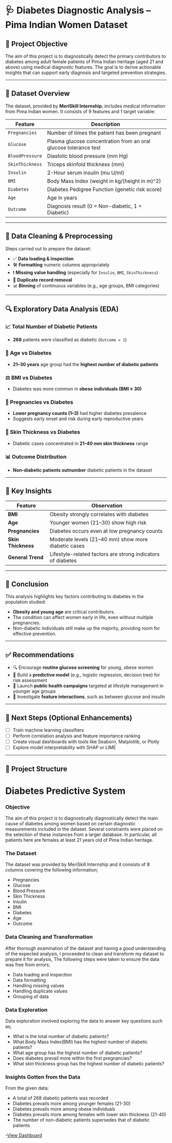 # 🩺 Diabetes Diagnostic Analysis – Pima Indian Women Dataset

## 📌 Project Objective
The aim of this project is to diagnostically detect the primary contributors to diabetes among adult female patients of Pima Indian heritage (aged 21 and above) using medical diagnostic features. The goal is to derive actionable insights that can support early diagnosis and targeted prevention strategies.

---

## 📂 Dataset Overview
The dataset, provided by **MeriSkill Internship**, includes medical information from Pima Indian women. It consists of 9 features and 1 target variable:

| Feature              | Description                                                         |
|----------------------|----------------------------------------------------------------------|
| `Pregnancies`         | Number of times the patient has been pregnant                       |
| `Glucose`             | Plasma glucose concentration from an oral glucose tolerance test    |
| `BloodPressure`       | Diastolic blood pressure (mm Hg)                                    |
| `SkinThickness`       | Triceps skinfold thickness (mm)                                     |
| `Insulin`             | 2-Hour serum insulin (mu U/ml)                                      |
| `BMI`                 | Body Mass Index (weight in kg/(height in m)^2)                      |
| `Diabetes`            | Diabetes Pedigree Function (genetic risk score)                     |
| `Age`                 | Age in years                                                        |
| `Outcome`             | Diagnosis result (0 = Non-diabetic, 1 = Diabetic)                   |

---

## 🧹 Data Cleaning & Preprocessing
Steps carried out to prepare the dataset:

- ✅ **Data loading & inspection**
- 🛠 **Formatting** numeric columns appropriately
- ❗ **Missing value handling** (especially for `Insulin`, `BMI`, `SkinThickness`)
- 🔁 **Duplicate record removal**
- 📊 **Binning** of continuous variables (e.g., age groups, BMI categories)

---

## 🔍 Exploratory Data Analysis (EDA)

### 📈 Total Number of Diabetic Patients
- **268** patients were classified as diabetic (`Outcome = 1`)

### 🧍 Age vs Diabetes
- **21–30 years** age group had the **highest number of diabetic patients**

### ⚖️ BMI vs Diabetes
- Diabetes was more common in **obese individuals (BMI ≥ 30)**

### 🤰 Pregnancies vs Diabetes
- **Lower pregnancy counts (1–3)** had higher diabetes prevalence  
- Suggests early onset and risk during early reproductive years

### 💉 Skin Thickness vs Diabetes
- Diabetic cases concentrated in **21–40 mm skin thickness** range

### 📊 Outcome Distribution
- **Non-diabetic patients outnumber** diabetic patients in the dataset

---

## 🧠 Key Insights

| Feature            | Observation                                                        |
|--------------------|---------------------------------------------------------------------|
| **BMI**             | Obesity strongly correlates with diabetes                          |
| **Age**             | Younger women (21–30) show high risk                               |
| **Pregnancies**     | Diabetes occurs even at low pregnancy counts                        |
| **Skin Thickness**  | Moderate levels (21–40 mm) show more diabetic cases                 |
| **General Trend**   | Lifestyle-related factors are strong indicators of diabetes         |

---

## 📝 Conclusion
This analysis highlights key factors contributing to diabetes in the population studied:

- **Obesity and young age** are critical contributors.
- The condition can affect women early in life, even without multiple pregnancies.
- Non-diabetic individuals still make up the majority, providing room for effective prevention.

---

## ✅ Recommendations
- 🔍 Encourage **routine glucose screening** for young, obese women
- 🧪 Build a **predictive model** (e.g., logistic regression, decision tree) for risk assessment
- 📢 Launch **public health campaigns** targeted at lifestyle management in younger age groups
- 🔄 Investigate **feature interactions**, such as between glucose and insulin

---

## 📌 Next Steps (Optional Enhancements)
- [ ] Train machine learning classifiers
- [ ] Perform correlation analysis and feature importance ranking
- [ ] Create visual dashboards with tools like Seaborn, Matplotlib, or Plotly
- [ ] Explore model interpretability with SHAP or LIME

---

## 📁 Project Structure


# Diabetes Predictive System

### Objective
The aim of this project is to diagnostically diagnostically detect the main cause of diabetes among women based on certain diagnostic measurements included in the dataset. Several constraints were placed on the selection of these instances from a larger database. In particular, all patients here are females at least 21 years old of Pima Indian heritage.

### The Dataset
The dataset was provided by MeriSkill Internship and it consists of 8 columns covering the following information;
- Pregnancies
- Glucose 
- Blood Pressure 
- Skin Thickness
- Insulin 
- BMI 
- Diabetes
- Age 
- Outcome

### Data Cleaning and Transformation
After thorough examination of the dataset and having a good understanding of the expected analysis, I proceeded to clean and transform my dataset to prepare it for analysis, The following steps were taken to ensure the data was free from errors;
- Data loading and inspection
- Data formatting 
- Handling missing values
- Handling duplicate values
- Grouping of data

### Data Exploration
Data exploration involved exploring the data to answer key questions such as;
- What is the total number of diabetic patients?
- What Body Mass Index(BMI) has the highest number of diabetic patients?
- What age group has the highest number of diabetic patients?
- Does diabetes prevail more within the first pregnancies? 
- What skin thickness group has the highest number of diabetic patients?

### Insights Gotten from the Data
From the given data;
- A total of 268 diabetic patients was recorded
- Diabetes prevails more among younger females (21-30)
- Diabetes prevails more among obese individuals
- Diabetes prevails more among females with lower skin thickness (21-40)
- The number of non-diabetic patients supersedes that of diabetic patients
  
-[View Dashboard](https://drive.google.com/file/d/1tEiv5PMbW0s1vV8X-dAE-nPeBnnR309H/view?usp=sharing)
